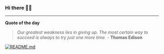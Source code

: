 ### Hi there 👋🏻


---

**Quote of the day**

> *Our greatest weakness lies in giving up. The most certain way to succeed is always to try just one more time.* - **Thomas Edison** 

[![README.md](https://github.com/marcolovazzano/marcolovazzano/actions/workflows/readme.yml/badge.svg?branch=main)](https://github.com/marcolovazzano/marcolovazzano/actions/workflows/readme.yml)
